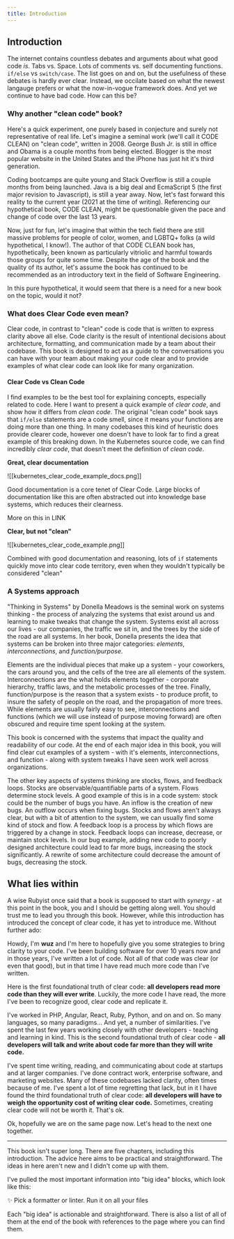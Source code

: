 ```yaml
---
title: Introduction
---
```


## Introduction

The internet contains countless debates and arguments about what good code _is_. Tabs vs. Space. Lots of comments vs. self documenting functions. `if/else` vs `switch/case`. The list goes on and on, but the usefulness of these debates is hardly ever clear. Instead, we occilate based on what the newest langauge prefers or what the now-in-vogue framework does. And yet we continue to have bad code. How can this be?

### Why another "clean code" book?

Here's a quick experiment, one purely based in conjecture and surely not representative of real life. Let's imagine a seminal work (we'll call it CODE CLEAN) on "clean code", written in 2008. George Bush Jr. is still in office and Obama is a couple months from being elected. Blogger is the most popular website in the United States and the iPhone has just hit it's third generation.

Coding bootcamps are quite young and Stack Overflow is still a couple months from being launched. Java is a big deal and EcmaScript 5 (the first major revision to Javascript), is still a year away. Now, let's fast forward this reality to the current year (2021 at the time of writing). Referencing our hypothetical book, CODE CLEAN, might be questionable given the pace and change of code over the last 13 years.

Now, just for fun, let's imagine that within the tech field there are still massive problems for people of color, women, and LGBTQ+ folks (a wild hypothetical, I know!). The author of that CODE CLEAN book has, hypothetically, been known as particularly vitriolic and harmful towards those groups for quite some time. Despite the age of the book and the quality of its author, let's assume the book has continued to be recommended as an introductory text in the field of Software Engineering.

In this pure hypothetical, it would seem that there is a need for a new book on the topic, would it not?

### What does Clear Code even mean?

Clear code, in contrast to "clean" code is code that is written to express clarity above all else. Code clarity is the result of intentional decisions about architecture, formatting, and communication made by a team about their codebase. This book is designed to act as a guide to the conversations you can have with your team about making your code clear and to provide examples of what clear code can look like for many organization.

#### Clear Code vs Clean Code

I find examples to be the best tool for explaining concepts, especially related to code. Here I want to present a quick example of _clear code_, and show how it differs from _clean code_.
The original "clean code" book says that `if/else` statements are a code smell, since it means your functions are doing more than one thing. In many codebases this kind of heuristic does provide clearer code, however one doesn't have to look far to find a great example of this breaking down. In the Kubernetes source code, we can find incredibly _clear code_, that doesn't meet the definition of _clean code_.

**Great, clear documentation**

![[kubernetes_clear_code_example_docs.png]]

Good documentation is a core tenet of Clear Code. Large blocks of documentation like this are often abstracted out into knowledge base systems, which reduces their clearness. 

More on this in LINK

<!-- TODO: Link here -->

**Clear, but not "clean"**

![[kubernetes_clear_code_example.png]]

Combined with good documentation and reasoning, lots of `if` statements quickly move into clear code territory, even when they wouldn't typically be considered "clean"

### A Systems approach

<!-- TODO: This section is long and not super relavant. I likely will distill the information here into a quick description of systems. -->

"Thinking in Systems" by Donella Meadows is the seminal work on systems thinking - the process of analyzing the systems that exist around us and learning to make tweaks that change the system. Systems exist all across our lives - our companies, the traffic we sit in, and the trees by the side of the road are all systems. In her book, Donella presents the idea that systems can be broken into three major categories: _elements_, _interconnections_, and _function/purpose_.

Elements are the individual pieces that make up a system - your coworkers, the cars around you, and the cells of the tree are all elements of the system. Interconnections are the what holds elements together - corporate hierarchy, traffic laws, and the metabolic processes of the tree. Finally, function/purpose is the reason that a system exists - to produce profit, to insure the safety of people on the road, and the propagation of more trees. While elements are usually fairly easy to see, interconnections and functions (which we will use instead of purpose moving forward) are often obscured and require time spent looking at the system.

This book is concerned with the systems that impact the quality and readability of our code. At the end of each major idea in this book, you will find clear cut examples of a system - with it's elements, interconnections, and function - along with system tweaks I have seen work well across organizations.

The other key aspects of systems thinking are stocks, flows, and feedback loops. Stocks are observable/quantifiable parts of a system. Flows determine stock levels. A good example of this is in a code system: stock could be the number of bugs you have. An inflow is the creation of new bugs. An outflow occurs when fixing bugs. Stocks and flows aren't always clear, but with a bit of attention to the system, we can usually find some kind of stock and flow. A feedback loop is a process by which flows are triggered by a change in stock. Feedback loops can increase, decrease, or maintain stock levels. In our bug example, adding new code to poorly designed architecture could lead to far more bugs, increasing the stock significantly. A rewrite of some architecture could decrease the amount of bugs, decreasing the stock.

## What lies within

A wise Rubyist once said that a book is supposed to start with _synergy_ - at this point in the book, you and I should be getting along well. You should trust me to lead you through this book. However, while this introduction has introduced the concept of clear code, it has yet to introduce me. Without further ado:

Howdy, I'm **wuz** and I'm here to hopefully give you some strategies to bring clarity to your code. I've been building software for over 10 years now and in those years, I've written a lot of code. Not all of that code was clear (or even that good), but in that time I have read much more code than I've written.

Here is the first foundational truth of clear code: **all developers read more code than they will ever write**. Luckily, the more code I have read, the more I've been to recognize good, clear code and replicate it.

I've worked in PHP, Angular, React, Ruby, Python, and on and on. So many languages, so many paradigms... And yet, a number of similarities. I've spent the last few years working closely with other developers - teaching and learning in kind. This is the second foundational truth of clear code - **all developers will talk and write about code far more than they will write code.**

I've spent time writing, reading, and communicating about code at startups and at larger companies. I've done contract work, enterprise software, and marketing websites. Many of these codebases lacked clarity, often times because of me. I've spent a lot of time regretting that lack, but in it I have found the third foundational truth of clear code: **all developers will have to weigh the opportunity cost of writing clear code.** Sometimes, creating clear code will not be worth it. That's ok.

Ok, hopefully we are on the same page now. Let's head to the next one together.

---

This book isn't super long. There are five chapters, including this introduction. The advice here aims to be practical and straightforward. The ideas in here aren't new and I didn't come up with them. 

I've pulled the most important information into "big idea" blocks, which look like this:

<div class="big-idea">
<span class="big-idea-icon">✨</span>
Pick a formatter or linter. Run it on all your files
</div>

Each "big idea" is actionable and straightforward. There is also a list of all of them at the end of the book with references to the page where you can find them.
